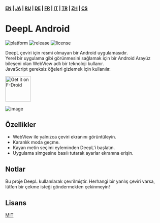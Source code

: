 #### [EN](https://github.com/sakusaku3939/DeepLAndroid#readme) | [JA](README_JA.md) | [RU](README_RU.md) | [DE](README_DE.md) | [FR](README_FR.md) | [IT](README_IT.md) | [TR](README_TR.md) | [ZH](README_ZH.md) | [CS](README_CS.md)
# DeepL Android
![platform](https://img.shields.io/badge/platform-android-green) ![release](https://img.shields.io/github/v/release/sakusaku3939/DeepLAndroid.svg) ![license](https://img.shields.io/github/license/sakusaku3939/DeepLAndroid)  

DeepL çeviri için resmi olmayan bir Android uygulamasıdır.  
Yerel bir uygulama gibi görünmesini sağlamak için bir Android Arayüz bileşeni olan WebView adlı bir teknoloji kullanır.  
JavaScript gereksiz öğeleri gizlemek için kullanılır.

[<img src="https://fdroid.gitlab.io/artwork/badge/get-it-on.png"
    alt="Get it on F-Droid"
    height="80">](https://f-droid.org/packages/com.example.deeplviewer)

![image](https://user-images.githubusercontent.com/53967490/89320092-fe2fdf00-d6bb-11ea-97d6-84fd66f73395.png)

## Özellikler
- WebView ile yalnızca çeviri ekranını görüntüleyin.
- Karanlık moda geçme.
- Kayan metin seçimi eyleminden DeepL'i başlatın.
- Uygulama simgesine basılı tutarak ayarlar ekranına erişin.

## Notlar
Bu proje DeepL kullanılarak çevrilmiştir. Herhangi bir yanlış çeviri varsa, lütfen bir çekme isteği göndermekten çekinmeyin!

## Lisans
[MIT](https://github.com/sakusaku3939/DeepLAndroid/blob/master/LICENSE)

